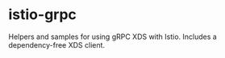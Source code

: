 # istio-grpc
Helpers and samples for using gRPC XDS with Istio. Includes a dependency-free XDS client.
